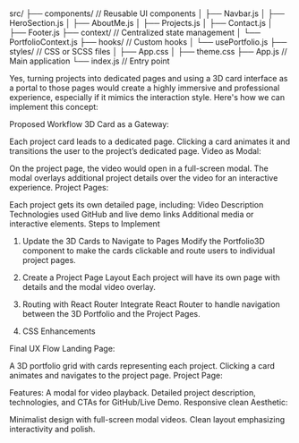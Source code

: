 ###
src/
├── components/       // Reusable UI components
│   ├── Navbar.js
│   ├── HeroSection.js
│   ├── AboutMe.js
│   ├── Projects.js
│   ├── Contact.js
│   ├── Footer.js
├── context/          // Centralized state management
│   └── PortfolioContext.js
├── hooks/            // Custom hooks
│   └── usePortfolio.js
├── styles/           // CSS or SCSS files
│   ├── App.css
│   ├── theme.css
├── App.js            // Main application
└── index.js          // Entry point




Yes, turning projects into dedicated pages and using a 3D card interface as a portal to those pages would create a highly immersive and professional experience, especially if it mimics the interaction style. Here's how we can implement this concept:

Proposed Workflow
3D Card as a Gateway:

Each project card leads to a dedicated page.
Clicking a card animates it and transitions the user to the project’s dedicated page.
Video as Modal:

On the project page, the video would open in a full-screen modal.
The modal overlays additional project details over the video for an interactive experience.
Project Pages:

Each project gets its own detailed page, including:
Video
Description
Technologies used
GitHub and live demo links
Additional media or interactive elements.
Steps to Implement
1. Update the 3D Cards to Navigate to Pages
Modify the Portfolio3D component to make the cards clickable and route users to individual project pages.

2. Create a Project Page Layout
Each project will have its own page with details and the modal video overlay.


3. Routing with React Router
Integrate React Router to handle navigation between the 3D Portfolio and the Project Pages.

4. CSS Enhancements

Final UX Flow
Landing Page:

A 3D portfolio grid with cards representing each project.
Clicking a card animates and navigates to the project page.
Project Page:

Features:
A modal for video playback.
Detailed project description, technologies, and CTAs for GitHub/Live Demo.
Responsive clean Aesthetic:

Minimalist design with full-screen modal videos.
Clean layout emphasizing interactivity and polish.
